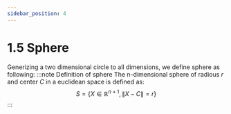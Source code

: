 ```yaml
---
sidebar_position: 4
---
```


# 1.5 Sphere

Generizing a two dimensional circle to all dimensions, we define sphere as following:
:::note Definition of sphere
The n-dimensional sphere of radious $r$ and center $C$ in a euclidean space is defined as:
$$
S = \{X \in \mathbb{R}^{n+1}, \lVert X-C \rVert = r \}
$$
:::
